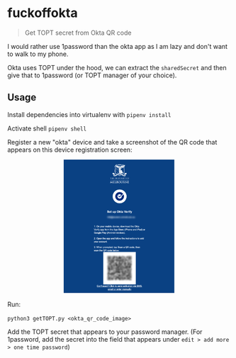 # fuckoffokta

> Get TOPT secret from Okta QR code

I would rather use 1password than the okta app as I am lazy and don't want to walk to my phone.

Okta uses TOPT under the hood, we can extract the `sharedSecret` and then give that to 1password (or TOPT manager of your choice).

## Usage

Install dependencies into virtualenv with `pipenv install`

Activate shell `pipenv shell`

Register a new "okta" device and take a screenshot of the QR code that appears on this device registration screen:

<center>
  <img src="./registration.png" width="250" />
</center>

Run:

`python3 getTOPT.py <okta_qr_code_image>`


Add the TOPT secret that appears to your password manager.
(For 1password, add the secret into the field that appears under `edit > add more > one time password`)